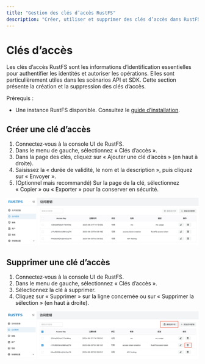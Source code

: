 ```yaml
---
title: "Gestion des clés d’accès RustFS"
description: "Créer, utiliser et supprimer des clés d’accès dans RustFS"
---
```


# Clés d’accès

Les clés d’accès RustFS sont les informations d’identification essentielles pour authentifier les identités et autoriser les opérations. Elles sont particulièrement utiles dans les scénarios API et SDK. Cette section présente la création et la suppression des clés d’accès.

Prérequis :

- Une instance RustFS disponible. Consultez le [guide d’installation](../../fr/installation/index.md).

## Créer une clé d’accès

1. Connectez‑vous à la console UI de RustFS.
1. Dans le menu de gauche, sélectionnez « Clés d’accès ».
1. Dans la page des clés, cliquez sur « Ajouter une clé d’accès » (en haut à droite).
1. Saisissez la « durée de validité, le nom et la description », puis cliquez sur « Envoyer ».
1. (Optionnel mais recommandé) Sur la page de la clé, sélectionnez « Copier » ou « Exporter » pour la conserver en sécurité.

![access key list page](images/access_token_creation.png)

## Supprimer une clé d’accès

1. Connectez‑vous à la console UI de RustFS.
1. Dans le menu de gauche, sélectionnez « Clés d’accès ».
1. Sélectionnez la clé à supprimer.
1. Cliquez sur « Supprimer » sur la ligne concernée ou sur « Supprimer la sélection » (en haut à droite).

![access key deletion](images/access_token_deletion.png)